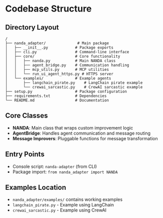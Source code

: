# Codebase Structure

## Directory Layout
```
/
├── nanda_adapter/              # Main package
│   ├── __init__.py            # Package exports
│   ├── cli.py                 # Command-line interface
│   ├── core/                  # Core functionality
│   │   ├── nanda.py           # Main NANDA class
│   │   ├── agent_bridge.py    # Communication handling
│   │   ├── mcp_utils.py       # MCP utilities
│   │   └── run_ui_agent_https.py # HTTPS server
│   └── examples/              # Example agents
│       ├── langchain_pirate.py    # LangChain pirate example
│       └── crewai_sarcastic.py    # CrewAI sarcastic example
├── setup.py                   # Package configuration
├── requirements.txt           # Dependencies
└── README.md                  # Documentation
```

## Core Classes
- **NANDA**: Main class that wraps custom improvement logic
- **AgentBridge**: Handles agent communication and message routing
- **Message Improvers**: Pluggable functions for message transformation

## Entry Points
- Console script: `nanda-adapter` (from CLI)
- Package import: `from nanda_adapter import NANDA`

## Examples Location
- `nanda_adapter/examples/` contains working examples
- `langchain_pirate.py` - Example using LangChain
- `crewai_sarcastic.py` - Example using CrewAI